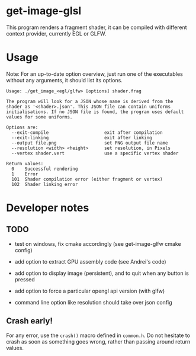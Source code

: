 # get-image-glsl

This program renders a fragment shader, it can be compiled with
different context provider, currently EGL or GLFW.

# Usage

Note: For an up-to-date option overview, just run one of the executables
without any arguments, it should list its options.

```
Usage: ./get_image_<egl/glfw> [options] shader.frag

The program will look for a JSON whose name is derived from the
shader as '<shader>.json'. This JSON file can contain uniforms
initialisations. If no JSON file is found, the program uses default
values for some uniforms.

Options are:
  --exit-compile                     exit after compilation
  --exit-linking                     exit after linking
  --output file.png                  set PNG output file name
  --resolution <width> <height>      set resolution, in Pixels
  --vertex shader.vert               use a specific vertex shader

Return values:
  0    Successful rendering
  1    Error
  101  Shader compilation error (either fragment or vertex)
  102  Shader linking error
```

# Developer notes

## TODO

- test on windows, fix cmake accordingly (see get-image-glfw cmake config)

- add option to extract GPU assembly code (see Andrei's code)

- add option to display image (persistent), and to quit when any button is pressed

- add option to force a particular opengl api version (with glfw)

- command line option like resolution should take over json config

## Crash early!

For any error, use the `crash()` macro defined in `common.h`. Do not
hesitate to crash as soon as something goes wrong, rather than passing
around return values.
